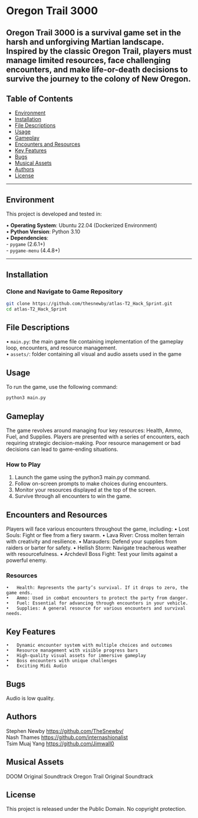 # Oregon Trail 3000

Oregon Trail 3000 is a survival game set in the harsh and unforgiving Martian landscape. Inspired by the classic Oregon Trail, players must manage limited resources, face challenging encounters, and make life-or-death decisions to survive the journey to the colony of New Oregon.
---

## Table of Contents

- [Environment](#environment)
- [Installation](#installation)
- [File Descriptions](#file-descriptions)
- [Usage](#usage)
- [Gameplay](#gameplay)
- [Encounters and Resources](#encounters-and-resources)
- [Key Features](#key-features)
- [Bugs](#bugs)
- [Musical Assets](#musical-assets)
- [Authors](#authors)
- [License](#license)

---

## Environment

This project is developed and tested in:

  •	**Operating System**: Ubuntu 22.04 (Dockerized Environment)<br>
  •	**Python Version**: Python 3.10<br>
  •	**Dependencies**:<br>
    - `pygame` (2.6.1+)<br>
    - `pygame-menu` (4.4.8+)

---

## Installation

### Clone and Navigate to Game Repository

```bash
git clone https://github.com/thesnewby/atlas-T2_Hack_Sprint.git
cd atlas-T2_Hack_Sprint
```

## File Descriptions

  •	`main.py`: the main game file containing implementation of the gameplay loop, encounters, and resource management.<br>
  •	`assets/`: folder containing all visual and audio assets used in the game

## Usage

To run the game, use the following command:

```bash
python3 main.py
```

## Gameplay

The game revolves around managing four key resources: Health, Ammo, Fuel, and Supplies. Players are presented with a series of encounters, each requiring strategic decision-making. Poor resource management or bad decisions can lead to game-ending situations.

### How to Play

1.	Launch the game using the python3 main.py command.
2.	Follow on-screen prompts to make choices during encounters.
3.	Monitor your resources displayed at the top of the screen.
4.	Survive through all encounters to win the game.

## Encounters and Resources

Players will face various encounters throughout the game, including:
	•	Lost Souls: Fight or flee from a fiery swarm.
	•	Lava River: Cross molten terrain with creativity and resilience.
	•	Marauders: Defend your supplies from raiders or barter for safety.
	•	Hellish Storm: Navigate treacherous weather with resourcefulness.
	•	Archdevil Boss Fight: Test your limits against a powerful enemy.

### Resources

	•	Health: Represents the party’s survival. If it drops to zero, the game ends.
	•	Ammo: Used in combat encounters to protect the party from danger.
	•	Fuel: Essential for advancing through encounters in your vehicle.
	•	Supplies: A general resource for various encounters and survival needs.

## Key Features

	•	Dynamic encounter system with multiple choices and outcomes
	•	Resource management with visible progress bars
	•	High-quality visual assets for immersive gameplay
	•	Boss encounters with unique challenges
	•	Exciting Midi Audio

## Bugs

Audio is low quality.

## Authors

Stephen Newby <https://github.com/TheSnewby/><br>
Nash Thames <https://github.com/internashionalist><br>
Tsim Muaj Yang <https://github.com/Jimwall0>

## Musical Assets

DOOM Original Soundtrack
Oregon Trail Original Soundtrack

## License

This project is released under the Public Domain. No copyright protection.

